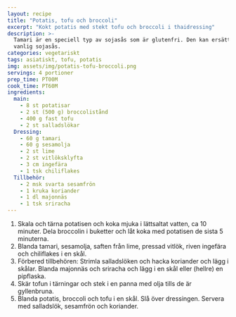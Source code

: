 ```yaml
---
layout: recipe
title: "Potatis, tofu och broccoli"
excerpt: "Kokt potatis med stekt tofu och broccoli i thaidressing"
description: >-
  Tamari är en speciell typ av sojasås som är glutenfri. Den kan ersättas med
  vanlig sojasås.
categories: vegetariskt
tags: asiatiskt, tofu, potatis
img: assets/img/potatis-tofu-broccoli.png
servings: 4 portioner
prep_time: PT00M
cook_time: PT60M
ingredients:
  main:
    - 8 st potatisar
    - 2 st (500 g) broccolistånd
    - 400 g fast tofu
    - 2 st salladslökar
  Dressing:
    - 60 g tamari
    - 60 g sesamolja
    - 2 st lime
    - 2 st vitlöksklyfta
    - 3 cm ingefära
    - 1 tsk chiliflakes
  Tillbehör:
    - 2 msk svarta sesamfrön
    - 1 kruka koriander
    - 1 dl majonnäs
    - 1 tsk sriracha
---
```


1. Skala och tärna potatisen och koka mjuka i lättsaltat vatten, ca 10 minuter.
   Dela broccolin i buketter och låt koka med potatisen de sista 5 minuterna.
2. Blanda tamari, sesamolja, saften från lime, pressad vitlök, riven ingefära
   och chiliflakes i en skål.
3. Förbered tillbehören: Strimla salladslöken och hacka koriander och lägg i
   skålar. Blanda majonnäs och sriracha och lägg i en skål eller (hellre) en
   pipflaska.
4. Skär tofun i tärningar och stek i en panna med olja tills de är gyllenbruna.
5. Blanda potatis, broccoli och tofu i en skål. Slå över dressingen. Servera med
   salladslök, sesamfrön och koriander.
